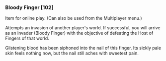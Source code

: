 ### Bloody Finger [102]

Item for online play. (Can also be used from the Multiplayer menu.)

Attempts an invasion of another player's world. If successful, you will arrive as an invader (Bloody Finger) with the objective of defeating the Host of Fingers of that world.

Glistening blood has been siphoned into the nail of this finger. Its sickly pale skin feels nothing now, but the nail still aches with sweetest pain.